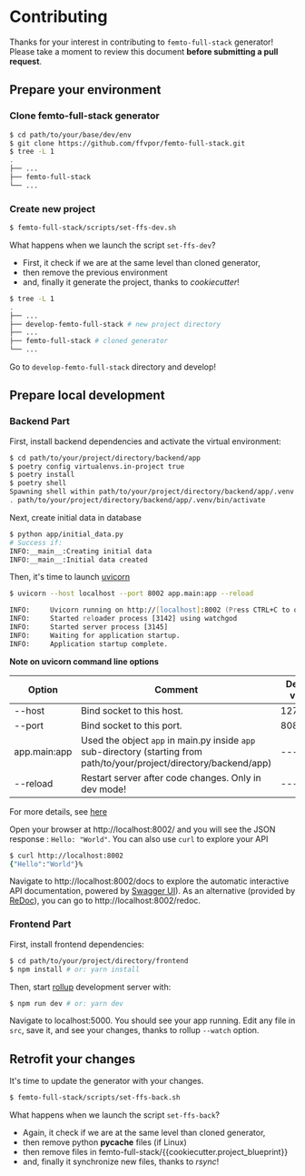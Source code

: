 # Contributing

Thanks for your interest in contributing to `femto-full-stack` generator! Please take a moment to review this document **before submitting a pull request**.

## Prepare your environment

### Clone femto-full-stack generator

```zsh
$ cd path/to/your/base/dev/env
$ git clone https://github.com/ffvpor/femto-full-stack.git
$ tree -L 1
.
├── ...
├── femto-full-stack
└── ...
```

### Create new project

```zsh
$ femto-full-stack/scripts/set-ffs-dev.sh
```

What happens when we launch the script ```set-ffs-dev```?

- First, it check if we are at the same level than cloned generator,
- then remove the previous environment
- and, finally it generate the project, thanks to *cookiecutter*!

```zsh
$ tree -L 1
.
├── ...
├── develop-femto-full-stack # new project directory
├── ...
├── femto-full-stack # cloned generator
└── ...
```

Go to `develop-femto-full-stack` directory and develop!

## Prepare local development

### Backend Part

First, install backend dependencies and activate the virtual environment:

```zsh
$ cd path/to/your/project/directory/backend/app
$ poetry config virtualenvs.in-project true
$ poetry install
$ poetry shell
Spawning shell within path/to/your/project/directory/backend/app/.venv
. path/to/your/project/directory/backend/app/.venv/bin/activate
```

Next, create initial data in database

```zsh
$ python app/initial_data.py
# Success if:
INFO:__main__:Creating initial data
INFO:__main__:Initial data created
```

Then, it's time to launch [uvicorn](https://www.uvicorn.org/)

```zsh
$ uvicorn --host localhost --port 8002 app.main:app --reload

INFO:     Uvicorn running on http://[localhost]:8002 (Press CTRL+C to quit)
INFO:     Started reloader process [3142] using watchgod
INFO:     Started server process [3145]
INFO:     Waiting for application startup.
INFO:     Application startup complete.
```

**Note on uvicorn command line options**

| Option       | Comment                    | Default value |
| ------------ | -------------------------- | ------------- |
| --host       | Bind socket to this host.  | 127.0.0.1     |
| --port       | Bind socket to this port.  | 8080          |
| app.main:app | Used the object ```app``` in main.py inside ```app``` sub-directory (starting from path/to/your/project/directory/backend/app)  | ---          |
| --reload     | Restart server after code changes. Only in dev mode!  | ---          |

For more details, see [here](https://www.uvicorn.org/#usage)

Open your browser at http://localhost:8002/ and you will see the JSON response : ```Hello: "World"```. You can also use ```curl``` to explore your API

```zsh
$ curl http://localhost:8002
{"Hello":"World"}%
```

Navigate to http://localhost:8002/docs to explore the automatic interactive API documentation, powered by [Swagger UI](https://github.com/swagger-api/swagger-ui)). As an alternative (provided by [ReDoc](https://github.com/Redocly/redoc)), you can go to http://localhost:8002/redoc.

### Frontend Part

First, install frontend dependencies:

```zsh
$ cd path/to/your/project/directory/frontend
$ npm install # or: yarn install
```

Then, start [rollup](https://rollupjs.org/) development server with:

```zsh
$ npm run dev # or: yarn dev
```

Navigate to localhost:5000. You should see your app running. Edit any file in ```src```, save it, and see your changes, thanks to rollup ```--watch``` option.

## Retrofit your changes

It's time to update the generator with your changes.

```zsh
$ femto-full-stack/scripts/set-ffs-back.sh
```

What happens when we launch the script ```set-ffs-back```?

- Again, it check if we are at the same level than cloned generator,
- then remove python __pycache__ files (if Linux)
- then remove files in femto-full-stack/{{cookiecutter.project_blueprint}}
- and, finally it synchronize new files, thanks to *rsync*!
